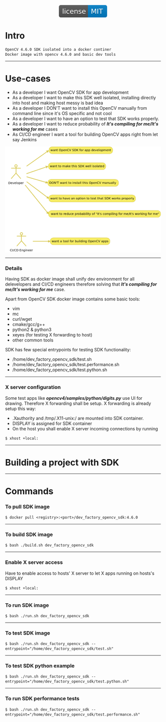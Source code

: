 <div align="center">
    <img src="images/license-MIT-blue.svg">
</div>

# Intro
    OpenCV 4.6.0 SDK isolated into a docker continer
    Docker image with opencv 4.6.0 and basic dev tools

---


# Use-cases
- As a developer I want OpenCV SDK for app development
- As a developer I want to make this SDK well isolated, installing directly into host and making host messy is bad idea
- As a developer I DON'T want to install this OpenCV manually from command line since it's OS specific and not cool
- As a developer I want to have an option to test that SDK works properly.
- As a developer I want to reduce probability of ***It's compiling for me/It's working for me*** cases
- As CI/CD engineer I want a tool for building OpenCV apps right from let say Jenkins

<div align="center">
    <img src="images/use_cases.png">
</div>

---


### Details
Having SDK as docker image shall unify dev environment for all delevelopers and CI/CD engineers therefore solving that ***It's compiling for me/It's working for me*** case.

Apart from OpenCV SDK docker image contains some basic tools: 
* vim
* mc
* curl/wget
* cmake/gcc/g++
* python2 & python3
* xeyes (for testing X forwarding to host)
* other common tools

SDK has few special entrypoints for testing SDK functionality:
* /home/dev_factory_opencv_sdk/test.sh
* /home/dev_factory_opencv_sdk/test.performance.sh
* /home/dev_factory_opencv_sdk/test.python.sh

---


### X server configuration

Some test apps like ***opencv4/samples/python/digits.py*** use UI for drawing.
Therefore X forwarding shall be setup.
X forwarding is already setup this way:
- .Xauthority and /tmp/.X11-unix:/ are mounted into SDK container.
- DISPLAY is assigned for SDK container
- On the host you shall enable X server incoming connections by running
```
$ xhost +local: 
````

---


# Building a project with SDK

---


# Commands

### To pull SDK image
```
$ docker pull <registry>:<port>/dev_factory_opencv_sdk:4.6.0
```

---


### To build SDK image
```
$ bash ./build.sh dev_factory_opencv_sdk
```

---


### Enable X server access
Have to enable access to hosts' X server to let X apps running on hosts's DISPLAY
```
$ xhost +local: 
```

---


### To run SDK image
```
$ bash ./run.sh dev_factory_opencv_sdk
```

---


### To test SDK image
```
$ bash ./run.sh dev_factory_opencv_sdk --entrypoint="/home/dev_factory_opencv_sdk/test.sh"
```

---



### To test SDK python example
```
$ bash ./run.sh dev_factory_opencv_sdk --entrypoint="/home/dev_factory_opencv_sdk/test.python.sh"
```

---


### To run SDK performance tests
```
$ bash ./run.sh dev_factory_opencv_sdk --entrypoint="/home/dev_factory_opencv_sdk/test.performance.sh"
```

